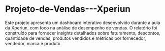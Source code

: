 # Projeto-de-Vendas---Xperiun
Este projeto apresenta um dashboard interativo desenvolvido durante a aula da Xperiun, com foco na análise de desempenho de vendas. O relatório foi construído para fornecer insights detalhados sobre faturamento, descontos, quantidade de vendas, produtos vendidos e métricas por fornecedor, vendedor, marca e produto.
